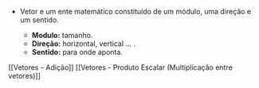 - Vetor e um ente matemático constituído de um módulo, uma direção e um sentido. 

	- **Modulo:** tamanho.
	- **Direção:** horizontal, vertical ... .
	- **Sentido:** para onde aponta.

[[Vetores - Adição]]
[[Vetores - Produto Escalar (Multiplicação entre vetores)]]